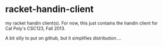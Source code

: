 racket-handin-client
====================

my racket handin client(s). For now, this just contains
the handin client for Cal Poly's CSC123, Fall 2013.

A bit silly to put on github, but it simplifies distribution....
